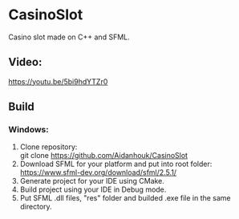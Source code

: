 # CasinoSlot
 Casino slot made on C++ and SFML.
 
## Video:
https://youtu.be/5bi9hdYTZr0

## Build
### Windows:
1. Clone repository:</br>
git clone https://github.com/Aidanhouk/CasinoSlot
2. Download SFML for your platform and put into root folder:</br>
https://www.sfml-dev.org/download/sfml/2.5.1/
3. Generate project for your IDE using CMake.
4. Build project using your IDE in Debug mode.
5. Put SFML .dll files, "res" folder and builded .exe file in the same directory.
